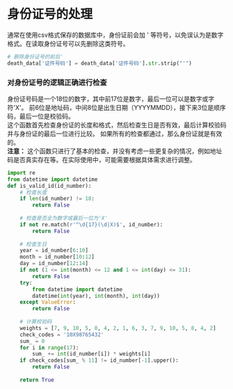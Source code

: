 # 身份证号的处理
通常在使用csv格式保存的数据库中，身份证前会加 ' 等符号，以免误认为是数字格式。在读取身份证号可以先删除这类符号。
```python
# 删除身份证号的前后'
death_data['证件号码'] = death_data['证件号码'].str.strip("'")
```
### 对身份证号的逻辑正确进行检查
身份证号码是一个18位的数字，其中前17位是数字，最后一位可以是数字或字符'X'。
前6位是地址码，中间8位是出生日期（YYYYMMDD），接下来3位是顺序码，最后一位是校验码。  
这个函数首先检查身份证的长度和格式，然后检查生日是否有效，最后计算校验码并与身份证的最后一位进行比较。
如果所有的检查都通过，那么身份证就是有效的。  
**注意：** 这个函数只进行了基本的检查，并没有考虑一些更复杂的情况，例如地址码是否真实存在等。在实际使用中，可能需要根据具体需求进行调整。
```python
import re
from datetime import datetime
def is_valid_id(id_number):  
    # 检查长度  
    if len(id_number) != 18:  
        return False  
  
    # 检查是否全为数字或最后一位为'X'  
    if not re.match(r'^\d{17}(\d|X)$', id_number):  
        return False  
  
    # 检查生日  
    year = id_number[6:10]  
    month = id_number[10:12]  
    day = id_number[12:14]  
    if not (1 <= int(month) <= 12 and 1 <= int(day) <= 31):  
        return False  
    try:  
        from datetime import datetime  
        datetime(int(year), int(month), int(day))  
    except ValueError:  
        return False  
  
    # 计算校验码  
    weights = [7, 9, 10, 5, 8, 4, 2, 1, 6, 3, 7, 9, 10, 5, 8, 4, 2]  
    check_codes = '10X98765432'  
    sum_ = 0  
    for i in range(17):  
        sum_ += int(id_number[i]) * weights[i]  
    if check_codes[sum_ % 11] != id_number[-1].upper():  
        return False  
  
    return True 
```
